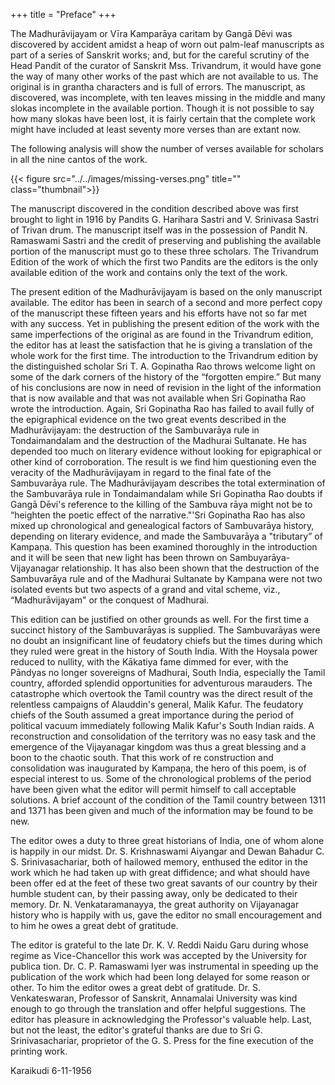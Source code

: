 +++
title = "Preface"
+++

The Madhurāvijayam or Vīra Kamparāya caritam by Gangā Dēvi was discovered by accident amidst a heap of worn out palm-leaf manuscripts as part of a series of Sanskrit works; and, but for the careful scrutiny of the Head Pandit of the curator of Sanskrit Mss. Trivandrum, it would have gone the way of many other works of the past which are not available to us. The original is in grantha characters and is full of errors. The manuscript, as discovered, was incomplete, with ten leaves missing in the middle and many slokas incomplete in the available portion. Though it is not possible to say how many slokas have been lost, it is fairly certain that the complete work might have included at least seventy more verses than are extant now.

The following analysis will show the number of verses available for scholars in all the nine cantos of the work.

{{< figure src="../../images/missing-verses.png" title="" class="thumbnail">}}


The manuscript discovered in the condition described above was first brought to light in 1916 by Pandits G. Harihara Sastri and V. Srinivasa Sastri of Trivan drum. The manuscript itself was in the possession of Pandit N. Ramaswami Sastri and the credit of preserving and publishing the available portion of the manuscript must go to these three scholars. The Trivandrum Edition of the work of which the first two Pandits are the editors is the only available edition of the work and contains only the text of the work.

The present edition of the Madhurāvijayam is based on the only manuscript available. The editor has been in search of a second and more perfect copy of the manuscript these fifteen years and his efforts have not so far met with any success. Yet in publishing the present edition of the work with the same imperfections of the original as are found in the Trivandrum edition, the editor has at least the satisfaction that he is giving a translation of the whole work for the first time. The introduction to the Trivandrum edition by the distinguished scholar Sri T. A. Gopinatha Rao throws welcome light on some of the dark corners of the history of the “forgotten empire.” But many of his conclusions are now in need of revision in the light of the information that is now available and that was not available when Sri Gopinatha Rao wrote the introduction. Again, Sri Gopinatha Rao has failed to avail fully of the epigraphical evidence on the two great events described in the Madhurāvijayam: the destruction of the Sambuvarāya rule in Tondaimandalam and the destruction of the Madhurai Sultanate. He has depended too much on literary evidence without looking for epigraphical or other kind of corroboration. The result is we find him questioning even the veracity of the Madhurāvijayam in regard to the final fate of the Sambuvarāya rule. The Madhurāvijayam describes the total extermination of the Sambuvarāya rule in Tondaimandalam while Sri Gopinatha Rao doubts if Gangā Dēvi's reference to the killing of the Sambuva rāya might not be to “heighten the poetic effect of the narrative."'Sri Gopinatha Rao has also mixed up chronological and genealogical factors of Sambuvarāya history, depending on literary evidence, and made the Sambuvarāya a "tributary” of Kampaņa. This question has been examined thoroughly in the introduction and it will be seen that new light has been thrown on Sambuyarāya-Vijayanagar relationship. It has also been shown that the destruction of the Sambuvarāya rule and of the Madhurai Sultanate by Kampana were not two isolated events but two aspects of a grand and vital scheme, viz., “Madhurāvijayam" or the conquest of Madhurai.

This edition can be justified on other grounds as well. For the first time a succinct history of the Sambuvarāyas is supplied. The Sambuvarāyas were no doubt an insignificant line of feudatory chiefs but the times during which they ruled were great in the history of South India. With the Hoysala power reduced to nullity, with the Kākatiya fame dimmed for ever, with the Pāndyas no longer sovereigns of Madhurai, South India, especially the Tamil country, afforded splendid opportunities for adventurous marauders. The catastrophe which overtook the Tamil country was the direct result of the relentless campaigns of Alauddin's general, Malik Kafur. The feudatory chiefs of the South assumed a great importance during the period of political vacuum immediately following Malik Kafur's South Indian raids. A reconstruction and consolidation of the territory was no easy task and the emergence of the Vijayanagar kingdom was thus a great blessing and a boon to the chaotic south. That this work of re construction and consolidation was inaugurated by Kampaņa, the hero of this poem, is of especial interest to us. Some of the chronological problems of the period have been given what the editor will permit himself to call acceptable solutions. A brief account of the condition of the Tamil country between 1311 and 1371 has been given and much of the information may be found to be new.

The editor owes a duty to three great historians of India, one of whom alone is happily in our midst. Dr. S. Krishnaswami Aiyangar and Dewan Bahadur C. S. Srinivasachariar, both of hailowed memory, enthused the editor in the work which he had taken up with great diffidence; and what should have been offer ed at the feet of these two great savants of our country by their humble student can, by their passing away, only be dedicated to their memory. Dr. N. Venkataramanayya, the great authority on Vijayanagar history who is happily with us, gave the editor no small encouragement and to him he owes a great debt of gratitude.

The editor is grateful to the late Dr. K. V. Reddi Naidu Garu during whose regime as Vice-Chancellor this work was accepted by the University for publica tion. Dr. C. P. Ramaswami Iyer was instrumental in speeding up the publication of the work which had been long delayed for some reason or other. To him the editor owes a great debt of gratitude. Dr. S. Venkateswaran, Professor of Sanskrit, Annamalai University was kind enough to go through the translation and offer helpful suggestions. The editor has pleasure in acknowledging the Professor's valuable help. Last, but not the least, the editor's grateful thanks are due to Sri G. Srinivasachariar, proprietor of the G. S. Press for the fine execution of the printing work.

Karaikudi 6-11-1956

